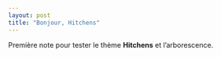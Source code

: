 ```yaml
---
layout: post
title: "Bonjour, Hitchens"
---
```


Première note pour tester le thème **Hitchens** et l’arborescence.